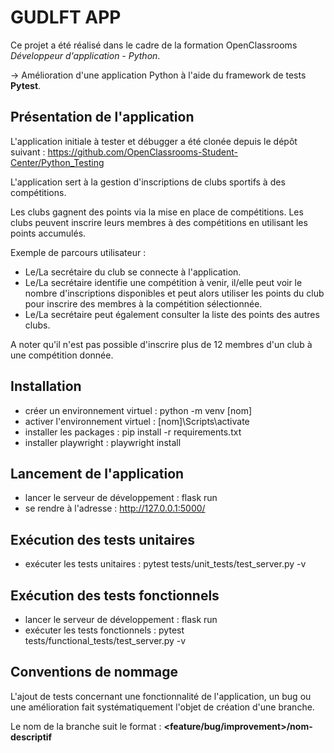 # GUDLFT APP

Ce projet a été réalisé dans le cadre de la formation OpenClassrooms *Développeur d'application - Python*.

→ Amélioration d'une application Python à l'aide du framework de tests **Pytest**.

## Présentation de l'application

L'application initiale à tester et débugger a été clonée depuis le dépôt suivant : https://github.com/OpenClassrooms-Student-Center/Python_Testing

L'application sert à la gestion d'inscriptions de clubs sportifs à des compétitions.

Les clubs gagnent des points via la mise en place de compétitions. Les clubs peuvent inscrire leurs membres à des compétitions en utilisant les points accumulés.

Exemple de parcours utilisateur :

- Le/La secrétaire du club se connecte à l'application.
- Le/La secrétaire identifie une compétition à venir, il/elle peut voir le nombre d'inscriptions disponibles et peut alors utiliser les points du club pour inscrire des membres à la compétition sélectionnée.
- Le/La secrétaire peut également consulter la liste des points des autres clubs.

A noter qu'il n'est pas possible d'inscrire plus de 12 membres d'un club à une compétition donnée.

## Installation
- créer un environnement virtuel : python -m venv [nom]
- activer l'environnement virtuel : [nom]\Scripts\activate
- installer les packages : pip install -r requirements.txt
- installer playwright : playwright install

## Lancement de l'application
- lancer le serveur de développement : flask run
- se rendre à l'adresse : http://127.0.0.1:5000/

## Exécution des tests unitaires
- exécuter les tests unitaires : pytest tests/unit_tests/test_server.py -v

## Exécution des tests fonctionnels
- lancer le serveur de développement : flask run
- exécuter les tests fonctionnels : pytest tests/functional_tests/test_server.py -v

## Conventions de nommage

L'ajout de tests concernant une fonctionnalité de l'application, un bug ou une amélioration fait systématiquement l'objet de création d'une branche.

Le nom de la branche suit le format : **<feature/bug/improvement>/nom-descriptif**
